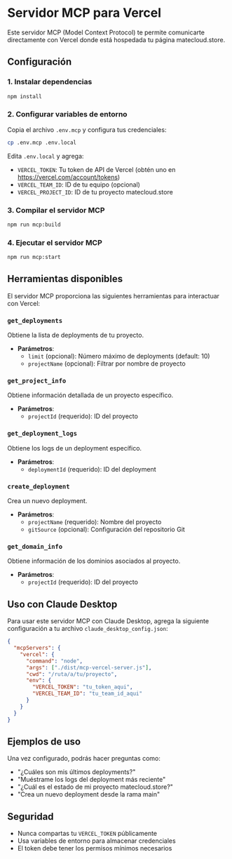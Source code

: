 # Servidor MCP para Vercel

Este servidor MCP (Model Context Protocol) te permite comunicarte directamente con Vercel donde está hospedada tu página matecloud.store.

## Configuración

### 1. Instalar dependencias
```bash
npm install
```

### 2. Configurar variables de entorno
Copia el archivo `.env.mcp` y configura tus credenciales:

```bash
cp .env.mcp .env.local
```

Edita `.env.local` y agrega:
- `VERCEL_TOKEN`: Tu token de API de Vercel (obtén uno en https://vercel.com/account/tokens)
- `VERCEL_TEAM_ID`: ID de tu equipo (opcional)
- `VERCEL_PROJECT_ID`: ID de tu proyecto matecloud.store

### 3. Compilar el servidor MCP
```bash
npm run mcp:build
```

### 4. Ejecutar el servidor MCP
```bash
npm run mcp:start
```

## Herramientas disponibles

El servidor MCP proporciona las siguientes herramientas para interactuar con Vercel:

### `get_deployments`
Obtiene la lista de deployments de tu proyecto.
- **Parámetros**: 
  - `limit` (opcional): Número máximo de deployments (default: 10)
  - `projectName` (opcional): Filtrar por nombre de proyecto

### `get_project_info`
Obtiene información detallada de un proyecto específico.
- **Parámetros**: 
  - `projectId` (requerido): ID del proyecto

### `get_deployment_logs`
Obtiene los logs de un deployment específico.
- **Parámetros**: 
  - `deploymentId` (requerido): ID del deployment

### `create_deployment`
Crea un nuevo deployment.
- **Parámetros**: 
  - `projectName` (requerido): Nombre del proyecto
  - `gitSource` (opcional): Configuración del repositorio Git

### `get_domain_info`
Obtiene información de los dominios asociados al proyecto.
- **Parámetros**: 
  - `projectId` (requerido): ID del proyecto

## Uso con Claude Desktop

Para usar este servidor MCP con Claude Desktop, agrega la siguiente configuración a tu archivo `claude_desktop_config.json`:

```json
{
  "mcpServers": {
    "vercel": {
      "command": "node",
      "args": ["./dist/mcp-vercel-server.js"],
      "cwd": "/ruta/a/tu/proyecto",
      "env": {
        "VERCEL_TOKEN": "tu_token_aqui",
        "VERCEL_TEAM_ID": "tu_team_id_aqui"
      }
    }
  }
}
```

## Ejemplos de uso

Una vez configurado, podrás hacer preguntas como:
- "¿Cuáles son mis últimos deployments?"
- "Muéstrame los logs del deployment más reciente"
- "¿Cuál es el estado de mi proyecto matecloud.store?"
- "Crea un nuevo deployment desde la rama main"

## Seguridad

- Nunca compartas tu `VERCEL_TOKEN` públicamente
- Usa variables de entorno para almacenar credenciales
- El token debe tener los permisos mínimos necesarios